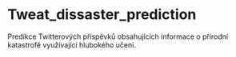 # Tweat_dissaster_prediction
Predikce Twitterových příspěvků obsahujících informace o přírodní katastrofě využívající hlubokého učení. 


